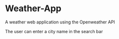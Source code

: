 # Weather-App
A weather web application using the Openweather API 

The user can enter a city name in the search bar 
